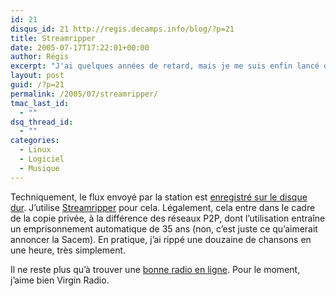 ```yaml
---
id: 21
disqus_id: 21 http://regis.decamps.info/blog/?p=21
title: Streamripper
date: 2005-07-17T17:22:01+00:00
author: Régis
excerpt: "J'ai quelques années de retard, mais je me suis enfin lancé dans le rippage de station radio."
layout: post
guid: /?p=21
permalink: /2005/07/streamripper/
tmac_last_id:
  - ""
dsq_thread_id:
  - ""
categories:
  - Linux
  - Logiciel
  - Musique
---
```

Techniquement, le flux envoyé par la station est [enregistré sur le disque dur](http://regis.decamps.free.fr/mediawiki/index.php?title=Ripper_une_radio_en_ligne). J’utilise [Streamripper](http://streamripper.sourceforge.net/) pour cela. Légalement, cela entre dans le cadre de la copie privée, à la différence des réseaux P2P, dont l’utilisation entraîne un emprisonnement automatique de 35 ans (non, c’est juste ce qu’aimerait annoncer la Sacem). En pratique, j’ai rippé une douzaine de chansons en une heure, très simplement. 

Il ne reste plus qu’à trouver une [bonne radio en ligne](http://regis.decamps.free.fr/mediawiki/index.php?title=Radios_en_ligne). Pour le moment, j’aime bien Virgin Radio.
